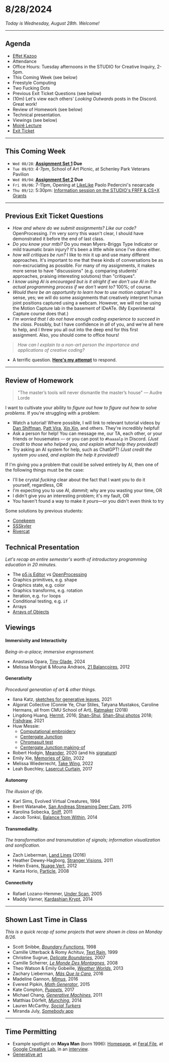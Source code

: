 # 8/28/2024

*Today is Wednesday, August 28th. Welcome!*

---
## Agenda

* [Effet Kazoo](https://www.youtube.com/watch?v=y9FKxMiiI6Y)
* Attendance
* Office Hours: Tuesday afternoons in the STUDIO for Creative Inquiry, 2-5pm.
* This Coming Week (see below)
* Freestyle Computing
* Two Fucking Dots
* Previous Exit Ticket Questions (see below)
* (10m) Let's view each others' *Looking Outwards* posts in the Discord. Great work!
* Review of Homework (see below)
* Technical presentation. 
* Viewings (see below)
* [Moirê Lecture](https://github.com/golanlevin/60-212/blob/main/lectures/moire_resources.md)
* [Exit Ticket](https://forms.gle/bQSzSvQoaXeSj6J5A)

---
## This Coming Week

* `Wed 08/28`: **[Assignment Set 1](../assignments/assignment_1.md) Due**
* `Tue 09/03`: 4-7pm, School of Art Picnic, at Schenley Park Veterans Pavilion
* `Wed 09/04`: **[Assignment Set 2](../assignments/assignment_2.md) Due**
* `Fri 09/06`: 7-11pm, Opening at [LikeLike](https://likelike.org/2024/07/30/playing-with-food/)  Paolo Pedercini's neoarcade
* `Thu 09/12`: 5:30pm: [Information session on the STUDIO's FRFF & CS+X Grants](https://studioforcreativeinquiry.org/events/infosession2024)

---

## Previous Exit Ticket Questions

* *How and where do we submit assignments? Like our code?* OpenProcessing. I'm very sorry this wasn't clear, I should have demonstrated it before the end of last class. 
* *Do you know your mtbi?* Do you mean Myers-Briggs Type Indicator or mild traumatic brain injury? It's been a little while since I've done either. 
* *how will critiques be run?* I like to mix it up and use many different approaches. It's important to me that these kinds of conversations be as non-excruciating as possible. For many of my assignments, it makes more sense to have "discussions" (e.g. comparing students' approaches, praising interesting solutions) than "critiques".
* *I know using AI is encouraged but is it alright if we don't use AI in the actual programming process if we don't want to?* 100%; of course. 
* *Would there be an opportunity to learn how to use motion capture?* In a sense, yes; we will do some assignments that creatively interpret human joint positions captured using a webcam. However, we will not be using the Motion Capture lab in the basement of IDeATe. (My Experimental Capture course does that.)
* *I'm worried that I do not have enough coding experience to succeed in the class.* Possibly, but I have confidence in *all* of you, and we're all here to help, and I threw you all out into the deep end for this first assignment. Also, you should come to office hours!

> *How can I explain to a non-art person the importance and applications of creative coding?*

* A terrific question. [**Here's my attempt**](importance.md) to respond. 

--- 

## Review of Homework

> "The master’s tools will never dismantle the master’s house" — Audre Lorde

I want to cultivate your ability to *figure out how to figure out how to solve problems*. If you're struggling with a problem:

* Watch a tutorial! Where possible, I will link to relevant tutorial videos by [Dan Shiffman](https://www.youtube.com/@TheCodingTrain), [Patt Vira](https://www.youtube.com/@pattvira), [Xin Xin](https://www.youtube.com/@xinxin1011), and others. They're incredibly helpful!
* Ask a person for help! You can message me, our TA, each other, or your friends or housemates — or you can post to `#haaaalp` in Discord. *(Just credit to those who helped you, and explain what help they provided!)*
* Try asking an AI system for help, such as ChatGPT! *(Just credit the system you used, and explain the help it provided!)*

If I'm giving you a problem that could be solved entirely by AI, then one of the following things must be the case: 

* I'll be crystal *fucking* clear about the fact that I want you to do it yourself, regardless, OR
* I'm expecting you to use AI, *dammit*; why are you wasting your time, OR
* I didn't give you an interesting problem; it's my fault, OR
* You haven't found a way to make it *yours*—or you didn't even think to try

Some solutions by previous students: 

* [Conekeem](https://openprocessing.org/sketch/1997011)
* [SSSkyler](https://openprocessing.org/sketch/1999659)
* [Rivercat](https://openprocessing.org/sketch/1452400)


## Technical Presentation

*Let's recap an entire semester's worth of introductory programming education in 20 minutes.*

* The [p5.js Editor](https://editor.p5js.org/) vs [OpenProcessing](https://openprocessing.org)
* Graphics primitives, e.g. shape
* Graphics state, e.g. color
* Graphics transforms, e.g. rotation
* Iteration, e.g. `for` loops
* Conditional testing, e.g. `if` 
* Arrays
* [Arrays of Objects](https://archive.p5js.org/examples/objects-array-of-objects.html)


## Viewings

#### Immersivity and Interactivity

*Being-in-a-place; immersive engrossment.*

* Anastasia Opara, [Tiny Glade](https://x.com/PounceLight/status/1824117060953088420), 2024
* Melissa Mongiat & Mouna Andraos, [21 Balançoires](https://vimeo.com/40980676), 2012

#### Generativity

*Procedural generation of art & other things.*

* Ilana Katz, [sketches for generative leaves](https://x.com/Lanzerel/status/1356357430351826949), 2021
* Algorat Collective (Connie Ye, Char Stiles, Tatyana Mustakos, Caroline Hermans, all from CMU School of Art), [Ratmaker](https://algorat.club/ratmaker/index.html) (2018)
* Lingdong Huang, [Hermit](https://www.youtube.com/watch?v=mPYeTJd8klQ), 2016; [Shan-Shui](http://shan-shui-inf.lingdong.works/), [Shan-Shui photos](https://flickr.com/photos/creativeinquiry/albums/72157673905317117/) 2018; [Fishdraw](https://fishdraw.glitch.me/), 2021
* Huw Messie:
   * [Computational embroidery](https://www.instagram.com/huwmessie/)
   * [Centergate Junction](https://objkt.com/asset/objkt-one/43)
   * [Chromasuit test](https://twitter.com/huwythechew/status/1617368936588414978)
   * [Centergate Junction making-of](https://twitter.com/huwythechew/status/1666565773530214400)
* Robert Hodgin, [Meander](https://roberthodgin.com/project/meander), 2020 (and his [signature](https://x.com/flight404/status/1354874659804762113))
* Emily Xie, [Memories of Qilin](https://www.artblocks.io/curated/collections/memories-of-qilin-by-emily-xie), 2022
* Melissa Wiederrecht, [Take Wing](https://www.fxhash.xyz/generative/19456), 2022
* Leah Buechley, [Lasercut Curtain](https://twitter.com/leahbuechley/status/936669240605552640?lang=en), 2017

#### Autonomy
*The illusion of life.*

* Karl Sims, Evolved Virtual Creatures, 1994
* Brent Watanabe, [San Andreas Streaming Deer Cam](https://bwatanabe.com/GTA_V_WanderingDeer.html), 2015
* Karolina Sobecka, [Sniff](https://vimeo.com/13791894), 2011
* Jacob Tonksi, [Balance from Within](https://vimeo.com/72826106), 2014

#### Transmediality. 
*The transformation and transmutation of signals; information visualization and sonification.*

* Zach Lieberman, [Land Lines](https://lines.chromeexperiments.com/) (2016)
* Heather Dewey-Hagborg, [Stranger Visions](https://www.youtube.com/watch?v=4AADx7bLJ54), 2011
* Helen Evans, [Nuage Vert](https://vimeo.com/17350218), 2012
* Kanta Horio, [Particle](https://www.youtube.com/watch?v=OMIW1cIgeEE), 2008

#### Connectivity

* Rafael Lozano-Hemmer, [Under Scan](https://www.lozano-hemmer.com/under_scan.php), 2005
* Maddy Varner, [Kardashian Krypt](https://fffff.at/kardashian-krypt/), 2014


---
## Shown Last Time in Class

*This is a quick recap of some projects that were shown in class on Monday 8/26.*

* Scott Snibbe, [*Boundary Functions*](https://www.snibbe.com/digital-art#/projects/interactive/boundaryfunctions/), 1998
* Camille Utterback & Romy Achituv, [Text Rain](https://www.youtube.com/watch?v=f_u3sSffS78), 1999
* Christine Sugrue, [*Delicate Boundaries*](http://csugrue.com/delicateboundaries/), 2007
* Camille Scherrer, [*Le Monde Des Montagnes*](https://vimeo.com/49153795), 2008
* Theo Watson & Emily Gobeille, [*Weather Worlds*](http://design-io.com/projects/WeatherWorlds/), 2013
* Zachary Lieberman, [*Más Que la Cara*](https://vimeo.com/211271693), 2016
* Madeline Gannon, [*Mimus*](https://atonaton.com/mimus/), 2016
* Everest Pipkin, [*Moth Generator*](https://twitter.com/mothgenerator), 2015
* Kate Compton, [*Puppets*](http://www.galaxykate.com/apps/unpublic/puppet/index.html), 2017
* Michael Chang, [*Generative Machines*](https://web.archive.org/web/20200513075153/http://machines.chromeexperiments.com/), 2011
* Matthias Dörfelt, [*Munching*](https://www.mokafolio.de/works/Munching), 2014
* Lauren McCarthy, [*Social Turkers*](http://lauren-mccarthy.com/Social-Turkers)
* Miranda July, [*Somebody* app](https://vimeo.com/105256055)

---
## Time Permitting

* Example spotlight on **Maya Man** (born 1996): [Homepage](https://mayaontheinter.net/), at [Feral File](https://feralfile.com/artists/maya-man-75d), at [Google Creative Lab](https://experiments.withgoogle.com/billtjonesai), in an [interview](https://verse.works/journal/in-conversation-with-maya-man-im-feeling-lucky-2).
* [Generative art](https://golancourses.net/60120/daily-notes/unit-2-creative-code/generative-artworks-tasting/)

